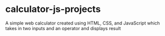 # calculator-js-projects
A simple web calculator created using HTML, CSS, and JavaScript which takes in two inputs and an operator and displays result
